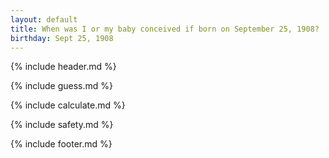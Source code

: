```yaml
---
layout: default
title: When was I or my baby conceived if born on September 25, 1908?
birthday: Sept 25, 1908
---
```


{% include header.md %}

{% include guess.md %}

{% include calculate.md %}

{% include safety.md %}

{% include footer.md %}



